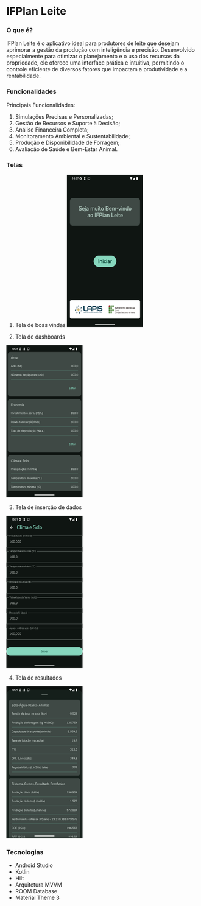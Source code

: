 # IFPlan Leite

### O que é?

IFPlan Leite é o aplicativo ideal para produtores de leite que desejam aprimorar a gestão da produção com inteligência e precisão. Desenvolvido especialmente para
otimizar o planejamento e o uso dos recursos da propriedade, ele oferece uma interface prática e intuitiva, permitindo o controle eficiente de diversos fatores que 
impactam a produtividade e a rentabilidade.

### Funcionalidades
Principais Funcionalidades:

1. Simulações Precisas e Personalizadas;
2. Gestão de Recursos e Suporte à Decisão;
3. Análise Financeira Completa;
4. Monitoramento Ambiental e Sustentabilidade;
5. Produção e Disponibilidade de Forragem;
6. Avaliação de Saúde e Bem-Estar Animal.

### Telas

1. Tela de boas vindas
   <img src="./assets/img2.png" width="200" height="400" />

2. Tela de dashboards

<img src="./assets/img3.png" width="200" height="400" />

3. Tela de inserção de dados

<img src="./assets/img4.png" width="200" height="400" />

4. Tela de resultados

<img src="./assets/img1.png" width="200" height="400" />

### Tecnologias

- Android Studio
- Kotlin
- Hilt
- Arquitetura MVVM
- ROOM Database
- Material Theme 3